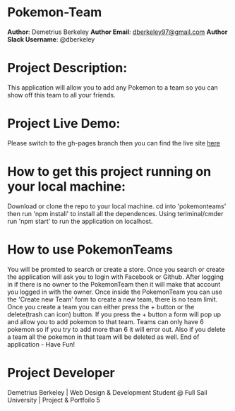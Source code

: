 # Pokemon-Team
**Author**: Demetrius Berkeley
**Author Email**: dberkeley97@gmail.com
**Author Slack Username**: @dberkeley

# Project Description:
This application will allow you to add any Pokemon to a team so you can show off this team to all your friends.

# Project Live Demo:
Please switch to the gh-pages branch then you can find the live site [here](https://Demetrius-B.github.io/Pokemon-Team/)

# How to get this project running on your local machine:
Download or clone the repo to your local machine. cd into 'pokemonteams' then run 'npm install' to install all the dependences.
Using teriminal/cmder run 'npm start' to run the application on localhost.

# How to use PokemonTeams
You will be promted to search or create a store. Once you search or create the application will ask you to login with Facebook or Github.
After logging in if there is no owner to the PokemonTeam then it will make that account you logged in with the owner.
Once inside the PokemonTeam you can use the 'Create new Team' form to create a new team, there is no team limit. 
Once you create a team you can either press the + button or the delete(trash can icon) button. If you press the + button a form will pop up and allow you to add pokemon to that team.
Teams can only have 6 pokemon so if you try to add more than 6 it will error out. Also if you delete a team all the pokemon in that team will be deleted as well.
End of application - Have Fun!

# Project Developer
Demetrius Berkeley | Web Design & Development Student @ Full Sail University | Project & Portfoilo 5
